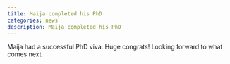 ```yaml
---
title: Maija completed his PhD
categories: news
description: Maija completed his PhD
---
```


Maija had a successful PhD viva. Huge congrats! Looking forward to what comes next.